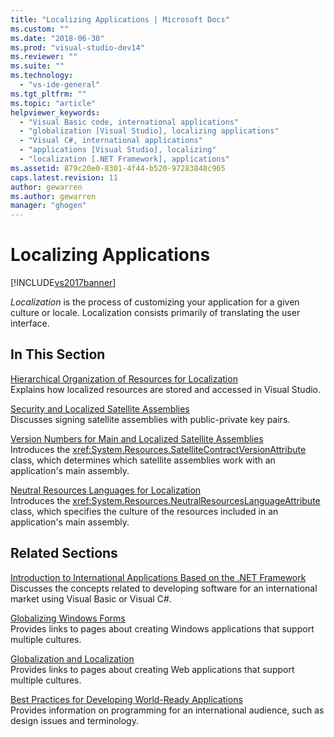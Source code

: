 ```yaml
---
title: "Localizing Applications | Microsoft Docs"
ms.custom: ""
ms.date: "2018-06-30"
ms.prod: "visual-studio-dev14"
ms.reviewer: ""
ms.suite: ""
ms.technology: 
  - "vs-ide-general"
ms.tgt_pltfrm: ""
ms.topic: "article"
helpviewer_keywords: 
  - "Visual Basic code, international applications"
  - "globalization [Visual Studio], localizing applications"
  - "Visual C#, international applications"
  - "applications [Visual Studio], localizing"
  - "localization [.NET Framework], applications"
ms.assetid: 879c20e0-8301-4f44-b520-97283848c965
caps.latest.revision: 11
author: gewarren
ms.author: gewarren
manager: "ghogen"
---
```

# Localizing Applications
[!INCLUDE[vs2017banner](../includes/vs2017banner.md)]

*Localization* is the process of customizing your application for a given culture or locale. Localization consists primarily of translating the user interface.  
  
## In This Section  
 [Hierarchical Organization of Resources for Localization](../ide/hierarchical-organization-of-resources-for-localization.md)  
 Explains how localized resources are stored and accessed in Visual Studio.  
  
 [Security and Localized Satellite Assemblies](../ide/security-and-localized-satellite-assemblies.md)  
 Discusses signing satellite assemblies with public-private key pairs.  
  
 [Version Numbers for Main and Localized Satellite Assemblies](../ide/version-numbers-for-main-and-localized-satellite-assemblies.md)  
 Introduces the <xref:System.Resources.SatelliteContractVersionAttribute> class, which determines which satellite assemblies work with an application's main assembly.  
  
 [Neutral Resources Languages for Localization](../ide/neutral-resources-languages-for-localization.md)  
 Introduces the <xref:System.Resources.NeutralResourcesLanguageAttribute> class, which specifies the culture of the resources included in an application's main assembly.  
  
## Related Sections  
 [Introduction to International Applications Based on the .NET Framework](../ide/introduction-to-international-applications-based-on-the-dotnet-framework.md)  
 Discusses the concepts related to developing software for an international market using Visual Basic or Visual C#.  
  
 [Globalizing Windows Forms](http://msdn.microsoft.com/library/72f6cd92-83be-45ec-aa37-9cb8e3ebc3c5)  
 Provides links to pages about creating Windows applications that support multiple cultures.  
  
 [Globalization and Localization](http://msdn.microsoft.com/library/8ef3838e-9d05-4236-9dd0-ceecff9df80d)  
 Provides links to pages about creating Web applications that support multiple cultures.  
  
 [Best Practices for Developing World-Ready Applications](http://msdn.microsoft.com/library/f08169c7-aad8-4ec3-9a21-9ebd3b89986c)  
 Provides information on programming for an international audience, such as design issues and terminology.

